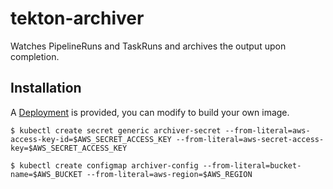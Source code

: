 # tekton-archiver

Watches PipelineRuns and TaskRuns and archives the output upon completion.

## Installation

A [Deployment](./deploy) is provided, you can modify to build your own image.

```shell
$ kubectl create secret generic archiver-secret --from-literal=aws-access-key-id=$AWS_SECRET_ACCESS_KEY --from-literal=aws-secret-access-key=$AWS_SECRET_ACCESS_KEY
```

```
$ kubectl create configmap archiver-config --from-literal=bucket-name=$AWS_BUCKET --from-literal=aws-region=$AWS_REGION
```
